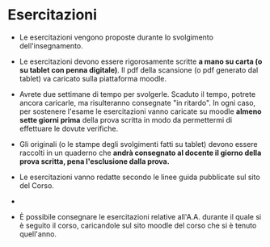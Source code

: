 # Esercitazioni

- Le esercitazioni vengono proposte durante lo svolgimento dell'insegnamento.
- Le esercitazioni devono essere rigorosamente scritte **a mano su carta (o su tablet con penna digitale)**. Il pdf della scansione (o pdf generato dal tablet) va caricato sulla piattaforma moodle.

- Avrete due settimane di tempo per svolgerle. Scaduto il tempo, potrete ancora caricarle, ma risulteranno consegnate "in ritardo". In ogni caso, per sostenere l'esame le esercitazioni vanno  caricate su moodle **almeno sette giorni prima** della prova scritta in modo da permettermi di effettuare le dovute verifiche. 
- Gli originali (o le stampe degli svolgimenti fatti su tablet) devono essere raccolti in un quaderno che **andrà consegnato al docente il giorno della prova scritta, pena l'esclusione dalla prova.**

- Le esercitazioni vanno redatte secondo le linee guida pubblicate sul sito del Corso.
-
- È possibile consegnare le esercitazioni relative all'A.A. durante il quale si è seguito il corso, caricandole sul sito moodle del corso che si è tenuto quell'anno.